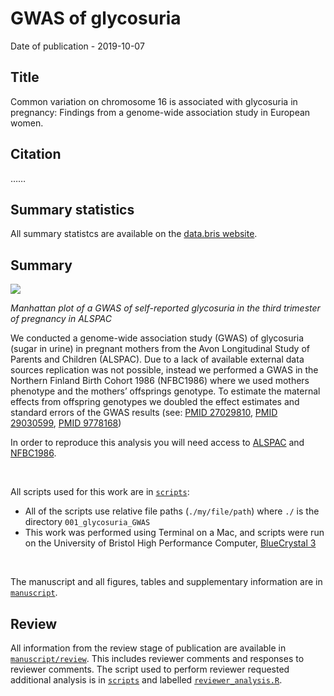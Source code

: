 
# GWAS of glycosuria

Date of publication - 2019-10-07

## Title

Common variation on chromosome 16 is associated with glycosuria in
pregnancy: Findings from a genome-wide association study in European
women.

## Citation

……

## Summary statistics

All summary statistcs are available on the [data.bris
website]().

## Summary

![](./manuscript/figures/Supplementary%20Figure%202.%20Manhattan%20plot%20of%20a%20GWAS%20of%20self-reported%20glycosuria%20in%20the%20third%20trimester%20of%20pregnancy%20in%20ALSPAC.png)

*Manhattan plot of a GWAS of self-reported glycosuria in the third
trimester of pregnancy in ALSPAC*

We conducted a genome-wide association study (GWAS) of glycosuria (sugar
in urine) in pregnant mothers from the Avon Longitudinal Study of
Parents and Children (ALSPAC). Due to a lack of available external data
sources replication was not possible, instead we performed a GWAS in the
Northern Finland Birth Cohort 1986 (NFBC1986) where we used mothers
phenotype and the mothers’ offsprings genotype. To estimate the maternal
effects from offspring genotypes we doubled the effect estimates and
standard errors of the GWAS results (see:
[PMID 27029810](https://www.ncbi.nlm.nih.gov/pubmed/?term=27029810),
[PMID 29030599](https://www.ncbi.nlm.nih.gov/pubmed/?term=29030599),
[PMID 9778168](https://www.ncbi.nlm.nih.gov/pubmed/?term=9778168))

In order to reproduce this analysis you will need access to
[ALSPAC](http://www.bristol.ac.uk/alspac/researchers/access/) and
[NFBC1986](https://www.oulu.fi/nfbc/node/19668).

 

All scripts used for this work are in
[`scripts`](https://github.com/mattlee821/001_glycosuria_GWAS/tree/master/scripts):

  - All of the scripts use relative file paths (`./my/file/path`) where
    `./` is the directory `001_glycosuria_GWAS`
  - This work was performed using Terminal on a Mac, and scripts were
    run on the University of Bristol High Performance Computer,
    [BlueCrystal 3](https://www.acrc.bris.ac.uk/acrc/phase3.htm)

 

The manuscript and all figures, tables and supplementary information are
in
[`manuscript`](https://github.com/mattlee821/001_glycosuria_GWAS/tree/master/manuscript/).

## Review

All information from the review stage of publication are available in
[`manuscript/review`](https://github.com/mattlee821/001_glycosuria_GWAS/tree/master/manuscript/review).
This includes reviewer comments and responses to reviewer comments. The
script used to perform reviewer requested additional analysis is in
[`scripts`](https://github.com/mattlee821/001_glycosuria_GWAS/tree/master/scripts)
and labelled
[`reviewer_analysis.R`](https://github.com/mattlee821/001_glycosuria_GWAS/tree/master/scripts/reviewer_analysis.R).
